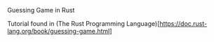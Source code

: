 Guessing Game in Rust

Tutorial found in (The Rust Programming Language)[https://doc.rust-lang.org/book/guessing-game.html]
